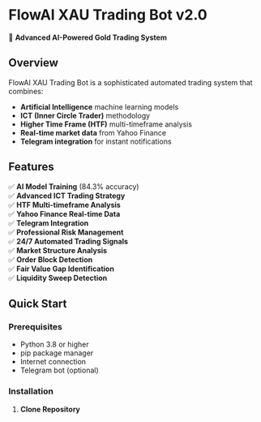 # FlowAI XAU Trading Bot v2.0

🚀 **Advanced AI-Powered Gold Trading System**

## Overview

FlowAI XAU Trading Bot is a sophisticated automated trading system that combines:
- **Artificial Intelligence** machine learning models
- **ICT (Inner Circle Trader)** methodology
- **Higher Time Frame (HTF)** multi-timeframe analysis
- **Real-time market data** from Yahoo Finance
- **Telegram integration** for instant notifications

## Features

✅ **AI Model Training** (84.3% accuracy)  
✅ **Advanced ICT Trading Strategy**  
✅ **HTF Multi-timeframe Analysis**  
✅ **Yahoo Finance Real-time Data**  
✅ **Telegram Integration**  
✅ **Professional Risk Management**  
✅ **24/7 Automated Trading Signals**  
✅ **Market Structure Analysis**  
✅ **Order Block Detection**  
✅ **Fair Value Gap Identification**  
✅ **Liquidity Sweep Detection**  

## Quick Start

### Prerequisites
- Python 3.8 or higher
- pip package manager
- Internet connection
- Telegram bot (optional)

### Installation

1. **Clone Repository**
